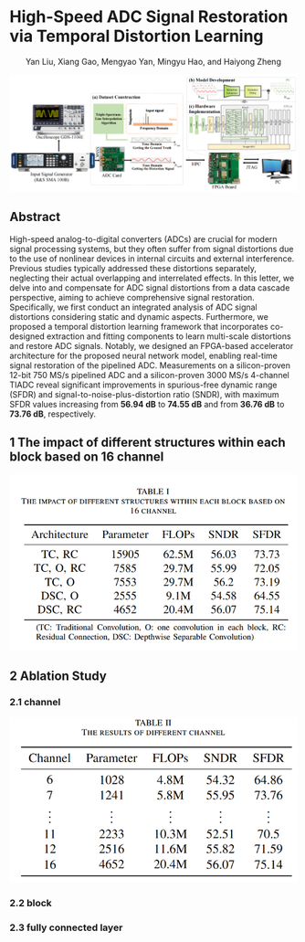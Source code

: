 # High-Speed ADC Signal Restoration via Temporal Distortion Learning

<center>Yan Liu, Xiang Gao, Mengyao Yan, Mingyu Hao, and Haiyong Zheng</center>
  
![](https://github.com/OUCIClab/ADC-Res/blob/main/tcn.png "The overall framework of temporal distortion learning for high-speed ADC signal restoration.")
## Abstract
High-speed analog-to-digital converters (ADCs) are
crucial for modern signal processing systems, but they often
suffer from signal distortions due to the use of nonlinear devices
in internal circuits and external interference. Previous studies
typically addressed these distortions separately, neglecting their
actual overlapping and interrelated effects. In this letter, we
delve into and compensate for ADC signal distortions from a
data cascade perspective, aiming to achieve comprehensive signal
restoration. Specifically, we first conduct an integrated analysis
of ADC signal distortions considering static and dynamic aspects.
Furthermore, we proposed a temporal distortion learning framework that incorporates co-designed extraction and fitting components to learn multi-scale distortions and restore ADC signals.
Notably, we designed an FPGA-based accelerator architecture for
the proposed neural network model, enabling real-time signal
restoration of the pipelined ADC. Measurements on a silicon-proven 12-bit 750 MS/s pipelined ADC and a silicon-proven
3000 MS/s 4-channel TIADC reveal significant improvements in
spurious-free dynamic range (SFDR) and signal-to-noise-plus-distortion ratio (SNDR), with maximum SFDR values increasing
from **56.94 dB** to **74.55 dB** and from **36.76 dB** to **73.76 dB**,
respectively.

## 1 The impact of different structures within each block based on 16 channel
![](https://github.com/OUCIClab/ADC-Res/blob/main/table1.png)


## 2 Ablation Study
### 2.1 channel
![](https://github.com/OUCIClab/ADC-Res/blob/main/table2.png)


### 2.2 block

### 2.3 fully connected layer
